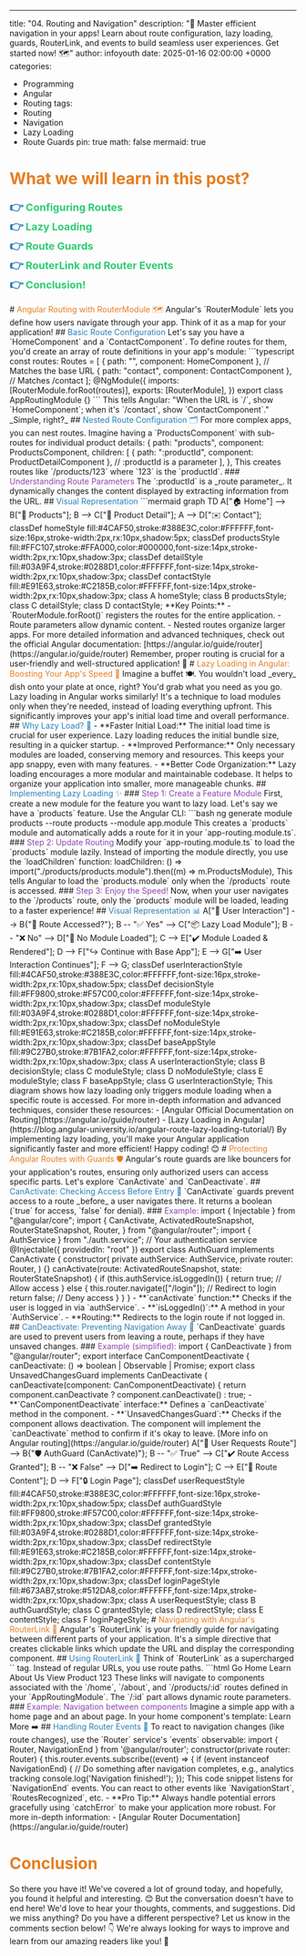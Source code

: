 ---

title: "04. Routing and Navigation"
description: "🚀 Master efficient navigation in your apps! Learn about route configuration, lazy loading, guards, RouterLink, and events to build seamless user experiences. Get started now! 🗺️"
author: infoyouth
date: 2025-01-16 02:00:00 +0000
categories:

- Programming
- Angular
- Routing
  tags:
- Routing
- Navigation
- Lazy Loading
- Route Guards
  pin: true
  math: false
  mermaid: true

# <span style="color:#e67e22;">What we will learn in this post?</span>

<ul style='list-style-type: none; padding-left: 0;'>
<li><span style='color: #2980b9; font-size: 20px; font-weight: bold;'>👉</span> <span style='color: #2ecc71; font-size: 18px; font-weight: bold;'>Configuring Routes</span></li>
<li><span style='color: #2980b9; font-size: 20px; font-weight: bold;'>👉</span> <span style='color: #2ecc71; font-size: 18px; font-weight: bold;'>Lazy Loading</span></li>
<li><span style='color: #2980b9; font-size: 20px; font-weight: bold;'>👉</span> <span style='color: #2ecc71; font-size: 18px; font-weight: bold;'>Route Guards</span></li>
<li><span style='color: #2980b9; font-size: 20px; font-weight: bold;'>👉</span> <span style='color: #2ecc71; font-size: 18px; font-weight: bold;'>RouterLink and Router Events</span></li>
<li><span style='color: #2980b9; font-size: 20px; font-weight: bold;'>👉</span> <span style='color: #2ecc71; font-size: 18px; font-weight: bold;'>Conclusion!</span></li>
</ul>
# <span style="color:#e67e22">Angular Routing with RouterModule 🗺️</span>
Angular's `RouterModule` lets you define how users navigate through your app. Think of it as a map for your application!
## <span style="color:#2980b9">Basic Route Configuration</span>
Let's say you have a `HomeComponent` and a `ContactComponent`. To define routes for them, you'd create an array of route definitions in your app's module:
```typescript
const routes: Routes = [
  { path: "", component: HomeComponent }, // Matches the base URL
  { path: "contact", component: ContactComponent }, // Matches /contact
];
@NgModule({
  imports: [RouterModule.forRoot(routes)],
  exports: [RouterModule],
})
export class AppRoutingModule {}
```
This tells Angular: "When the URL is `/`, show `HomeComponent`; when it's `/contact`, show `ContactComponent`." _Simple, right?_
## <span style="color:#2980b9">Nested Route Configuration 🗂️</span>
For more complex apps, you can nest routes. Imagine having a `ProductsComponent` with sub-routes for individual product details:
  {
    path: "products",
    component: ProductsComponent,
    children: [
      { path: ":productId", component: ProductDetailComponent }, // :productId is a parameter
    ],
  },
This creates routes like `/products/123` where `123` is the `productId`.
### <span style="color:#8e44ad">Understanding Route Parameters</span>
The `:productId` is a _route parameter_. It dynamically changes the content displayed by extracting information from the URL.
## <span style="color:#2980b9">Visual Representation</span>
```mermaid
graph TD
    A["🏠 Home"] --> B["🛒 Products"];
    B --> C["📄 Product Detail"];
    A --> D["✉️ Contact"];
    classDef homeStyle fill:#4CAF50,stroke:#388E3C,color:#FFFFFF,font-size:16px,stroke-width:2px,rx:10px,shadow:5px;
    classDef productsStyle fill:#FFC107,stroke:#FFA000,color:#000000,font-size:14px,stroke-width:2px,rx:10px,shadow:3px;
    classDef detailStyle fill:#03A9F4,stroke:#0288D1,color:#FFFFFF,font-size:14px,stroke-width:2px,rx:10px,shadow:3px;
    classDef contactStyle fill:#E91E63,stroke:#C2185B,color:#FFFFFF,font-size:14px,stroke-width:2px,rx:10px,shadow:3px;
    class A homeStyle;
    class B productsStyle;
    class C detailStyle;
    class D contactStyle;
**Key Points:**
- `RouterModule.forRoot()` registers the routes for the entire application.
- Route parameters allow dynamic content.
- Nested routes organize larger apps.
For more detailed information and advanced techniques, check out the official Angular documentation: [https://angular.io/guide/router](https://angular.io/guide/router)
Remember, proper routing is crucial for a user-friendly and well-structured application! 🚀
# <span style="color:#e67e22">Lazy Loading in Angular: Boosting Your App's Speed 🚀</span>
Imagine a buffet 🍽️. You wouldn't load _every_ dish onto your plate at once, right? You'd grab what you need as you go. Lazy loading in Angular works similarly! It's a technique to load modules only when they're needed, instead of loading everything upfront. This significantly improves your app's initial load time and overall performance.
## <span style="color:#2980b9">Why Lazy Load? 🤔</span>
- **Faster Initial Load:** The initial load time is crucial for user experience. Lazy loading reduces the initial bundle size, resulting in a quicker startup.
- **Improved Performance:** Only necessary modules are loaded, conserving memory and resources. This keeps your app snappy, even with many features.
- **Better Code Organization:** Lazy loading encourages a more modular and maintainable codebase. It helps to organize your application into smaller, more manageable chunks.
## <span style="color:#2980b9">Implementing Lazy Loading ✨</span>
### <span style="color:#8e44ad">Step 1: Create a Feature Module</span>
First, create a new module for the feature you want to lazy load. Let's say we have a `products` feature. Use the Angular CLI:
```bash
ng generate module products --route products --module app.module
This creates a `products` module and automatically adds a route for it in your `app-routing.module.ts`.
### <span style="color:#8e44ad">Step 2: Update Routing</span>
Modify your `app-routing.module.ts` to load the `products` module lazily. Instead of importing the module directly, you use the `loadChildren` function:
    loadChildren: () =>
      import("./products/products.module").then((m) => m.ProductsModule),
This tells Angular to load the `products.module` only when the `/products` route is accessed.
### <span style="color:#8e44ad">Step 3: Enjoy the Speed!</span>
Now, when your user navigates to the `/products` route, only the `products` module will be loaded, leading to a faster experience!
## <span style="color:#2980b9">Visual Representation 📊</span>
    A["👤 User Interaction"] --> B{"🔀 Route Accessed?"};
    B -- "✅ Yes" --> C["📦 Lazy Load Module"];
    B -- "❌ No" --> D["🚫 No Module Loaded"];
    C --> E["✔️ Module Loaded & Rendered"];
    D --> F["↪️ Continue with Base App"];
    E --> G["➡️ User Interaction Continues"];
    F --> G;
    classDef userInteractionStyle fill:#4CAF50,stroke:#388E3C,color:#FFFFFF,font-size:16px,stroke-width:2px,rx:10px,shadow:5px;
    classDef decisionStyle fill:#FF9800,stroke:#F57C00,color:#FFFFFF,font-size:14px,stroke-width:2px,rx:10px,shadow:3px;
    classDef moduleStyle fill:#03A9F4,stroke:#0288D1,color:#FFFFFF,font-size:14px,stroke-width:2px,rx:10px,shadow:3px;
    classDef noModuleStyle fill:#E91E63,stroke:#C2185B,color:#FFFFFF,font-size:14px,stroke-width:2px,rx:10px,shadow:3px;
    classDef baseAppStyle fill:#9C27B0,stroke:#7B1FA2,color:#FFFFFF,font-size:14px,stroke-width:2px,rx:10px,shadow:3px;
    class A userInteractionStyle;
    class B decisionStyle;
    class C moduleStyle;
    class D noModuleStyle;
    class E moduleStyle;
    class F baseAppStyle;
    class G userInteractionStyle;
This diagram shows how lazy loading only triggers module loading when a specific route is accessed.
For more in-depth information and advanced techniques, consider these resources:
- [Angular Official Documentation on Routing](https://angular.io/guide/router)
- [Lazy Loading in Angular](https://blog.angular-university.io/angular-route-lazy-loading-tutorial/)
By implementing lazy loading, you'll make your Angular application significantly faster and more efficient! Happy coding! 😊
# <span style="color:#e67e22">Protecting Angular Routes with Guards 🛡️</span>
Angular's route guards are like bouncers for your application's routes, ensuring only authorized users can access specific parts. Let's explore `CanActivate` and `CanDeactivate`.
## <span style="color:#2980b9">CanActivate: Checking Access Before Entry 🔑</span>
`CanActivate` guards prevent access to a route _before_ a user navigates there. It returns a boolean (`true` for access, `false` for denial).
### <span style="color:#8e44ad">Example:</span>
import { Injectable } from "@angular/core";
import {
  CanActivate,
  ActivatedRouteSnapshot,
  RouterStateSnapshot,
  Router,
} from "@angular/router";
import { AuthService } from "./auth.service"; // Your authentication service
@Injectable({ providedIn: "root" })
export class AuthGuard implements CanActivate {
  constructor(
    private authService: AuthService,
    private router: Router,
  ) {}
  canActivate(route: ActivatedRouteSnapshot, state: RouterStateSnapshot) {
    if (this.authService.isLoggedIn()) {
      return true; // Allow access
    } else {
      this.router.navigate(["/login"]); // Redirect to login
      return false; // Deny access
    }
  }
}
- **`canActivate` function:** Checks if the user is logged in via `authService`.
- **`isLoggedIn()`:** A method in your `AuthService`.
- **Routing:** Redirects to the login route if not logged in.
## <span style="color:#2980b9">CanDeactivate: Preventing Navigation Away 🤔</span>
`CanDeactivate` guards are used to prevent users from leaving a route, perhaps if they have unsaved changes.
### <span style="color:#8e44ad">Example (simplified):</span>
import { CanDeactivate } from "@angular/router";
export interface CanComponentDeactivate {
  canDeactivate: () => boolean | Observable<boolean> | Promise<boolean>;
export class UnsavedChangesGuard
  implements CanDeactivate<CanComponentDeactivate>
{
  canDeactivate(component: CanComponentDeactivate) {
    return component.canDeactivate ? component.canDeactivate() : true;
- **`CanComponentDeactivate` interface:** Defines a `canDeactivate` method in the component.
- **`UnsavedChangesGuard`:** Checks if the component allows deactivation. The component will implement the `canDeactivate` method to confirm if it's okay to leave.
[More info on Angular routing](https://angular.io/guide/router)
    A["👤 User Requests Route"] --> B{"🛡️ AuthGuard (CanActivate)"};
    B -- "✅ True" --> C["✔️ Route Access Granted"];
    B -- "❌ False" --> D["➡️ Redirect to Login"];
    C --> E["📄 Route Content"];
    D --> F["🔒 Login Page"];
    classDef userRequestStyle fill:#4CAF50,stroke:#388E3C,color:#FFFFFF,font-size:16px,stroke-width:2px,rx:10px,shadow:5px;
    classDef authGuardStyle fill:#FF9800,stroke:#F57C00,color:#FFFFFF,font-size:14px,stroke-width:2px,rx:10px,shadow:3px;
    classDef grantedStyle fill:#03A9F4,stroke:#0288D1,color:#FFFFFF,font-size:14px,stroke-width:2px,rx:10px,shadow:3px;
    classDef redirectStyle fill:#E91E63,stroke:#C2185B,color:#FFFFFF,font-size:14px,stroke-width:2px,rx:10px,shadow:3px;
    classDef contentStyle fill:#9C27B0,stroke:#7B1FA2,color:#FFFFFF,font-size:14px,stroke-width:2px,rx:10px,shadow:3px;
    classDef loginPageStyle fill:#673AB7,stroke:#512DA8,color:#FFFFFF,font-size:14px,stroke-width:2px,rx:10px,shadow:3px;
    class A userRequestStyle;
    class B authGuardStyle;
    class C grantedStyle;
    class D redirectStyle;
    class E contentStyle;
    class F loginPageStyle;
# <span style="color:#e67e22">Navigating with Angular's RouterLink 🚀</span>
Angular's `RouterLink` is your friendly guide for navigating between different parts of your application. It's a simple directive that creates clickable links which update the URL and display the corresponding component.
## <span style="color:#2980b9">Using RouterLink 🔗</span>
Think of `RouterLink` as a supercharged `<a>` tag. Instead of regular URLs, you use route paths.
```html
<a routerLink="/home">Go Home</a>
<a routerLink="/about">Learn About Us</a>
<a routerLink="/products/123">View Product 123</a>
<!--parameterized route-->
These links will navigate to components associated with the `/home`, `/about`, and `/products/:id` routes defined in your `AppRoutingModule`. The `/:id` part allows dynamic route parameters.
### <span style="color:#8e44ad">Example: Navigation between components</span>
Imagine a simple app with a home page and an about page. In your home component's template:
<a routerLink="/about">Learn More ➡️</a>
## <span style="color:#2980b9">Handling Router Events 🚦</span>
To react to navigation changes (like route changes), use the `Router` service's `events` observable:
import { Router, NavigationEnd } from '@angular/router';
constructor(private router: Router) {
  this.router.events.subscribe((event) => {
    if (event instanceof NavigationEnd) {
      // Do something after navigation completes, e.g., analytics tracking
      console.log('Navigation finished!');
  });
This code snippet listens for `NavigationEnd` events. You can react to other events like `NavigationStart`, `RoutesRecognized`, etc.
- **Pro Tip:** Always handle potential errors gracefully using `catchError` to make your application more robust.
For more in-depth information:
- [Angular Router Documentation](https://angular.io/guide/router)
<h1><span style='color:#e67e22'>Conclusion</span></h1>
So there you have it! We've covered a lot of ground today, and hopefully, you found it helpful and interesting. 😊 But the conversation doesn't have to end here! We'd love to hear your thoughts, comments, and suggestions. Did we miss anything? Do you have a different perspective? Let us know in the comments section below! 👇 We're always looking for ways to improve and learn from our amazing readers like you! 🎉
